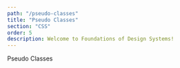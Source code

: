 ```yaml
---
path: "/pseudo-classes"
title: "Pseudo Classes"
section: "CSS"
order: 5
description: Welcome to Foundations of Design Systems!
---
```


Pseudo Classes
